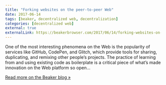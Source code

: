 ```yaml
---
title: "Forking websites on the peer-to-peer Web"
date: 2017-06-14
tags: [beaker, decentralized web, decentralization]
categories: [decentralized web]
external: true
externalLink: https://beakerbrowser.com/2017/06/14/forking-websites-on-the-p2p-web.html
---
```


One of the most interesting phenomena on the Web is the popularity of services like GitHub, CodePen, and Glitch, which provide tools for sharing, duplicating, and remixing other people’s projects. The practice of learning from and using existing code as boilerplate is a critical piece of what’s made innovation on the Web platform so open...

<!--more-->

[Read more on the Beaker blog &raquo;](https://beakerbrowser.com/2017/06/14/forking-websites-on-the-p2p-web.html)
